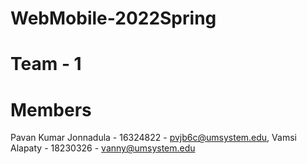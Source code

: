 # WebMobile-2022Spring


# Team - 1
# Members 
Pavan Kumar Jonnadula - 16324822 - pvjb6c@umsystem.edu,
Vamsi Alapaty - 18230326 - vanny@umsystem.edu
